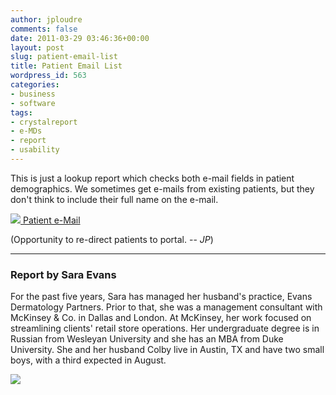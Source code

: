 ```yaml
---
author: jploudre
comments: false
date: 2011-03-29 03:46:36+00:00
layout: post
slug: patient-email-list
title: Patient Email List
wordpress_id: 563
categories:
- business
- software
tags:
- crystalreport
- e-MDs
- report
- usability
---
```


This is just a lookup report which checks both e-mail fields in patient demographics.  We sometimes get e-mails from existing patients, but they don't think to include their full name on the e-mail.

[![](http://unchart.com/wp-content/uploads/2011/01/57-download.png) Patient e-Mail](http://unchart.com/wp-content/uploads/2011/03/Patient-e-Mail.zip)

(Opportunity to re-direct patients to portal. -- *JP*)

---------------

### Report by Sara Evans

For the past five years, Sara has managed her husband's practice, Evans Dermatology Partners.  Prior to that, she was a management consultant with McKinsey & Co. in Dallas and London.  At McKinsey, her work focused on streamlining clients' retail store operations.  Her undergraduate degree is in Russian from Wesleyan University and she has an MBA from Duke University.  She and her husband Colby live in Austin, TX and have two small boys, with a third expected in August.

![](http://unchart.com/wp-content/uploads/2011/03/sara_evans.jpg.jpg)

